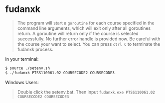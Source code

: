# fudanxk
> The program will start a `goroutine` for each course specified in the command line arguments, which will exit only after all goroutines return. A goroutine will return only if the course is selected successfully. No further error handle is provided now. Be careful with the course your want to select. You can press `ctrl C`  to terminate the fudanxk process.

In your terminal:
```sh
$ source ./setenv.sh
$ ./fudanxk PTSS110061.02 COURSECODE2 COURSECODE3
```
Windows Users:
> Double click the setenv.bat. Then input `fudanxk.exe PTSS110061.02 COURSECODE2 COURSECODE3`
